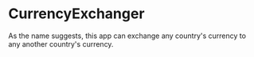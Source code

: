 # CurrencyExchanger
As the name suggests, this app can exchange any country's currency to any another country's currency.
